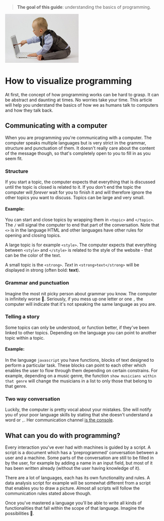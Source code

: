 >**The goal of this guide**: understanding the basics of programming.

<img src="../images/baby-talks-to-computer.jpg" />

# How to visualize programming

At first, the concept of how programming works can be hard to grasp. It can be abstract and daunting at times. No worries take your time. This article will help you understand the basics of how we as humans talk to computers and how they talk back.

## Communicating with a computer
When you are programming you're communicating with a computer. The computer speaks multiple languages but is very strict in the grammar, structure and punctuation of them. It doesn't really care about the content of the message though, so that's completely open to you to fill in as you seem fit.

### Structure

If you start a topic, the computer expects that everything that is discussed until the topic is closed is related to it. If you don't end the topic the computer will _forever_ wait for you to finish it and will therefore ignore the other topics you want to discuss.
Topics can be large and very small.

#### Example:

You can start and close topics by wrapping them in ```<topic>``` and ```</topic>```. The ```/``` will signal the computer to end that part of the conversation. Note that ```<>``` is in the language HTML and other languages have other rules for opening and closing topics.

A large topic is for example ```<style>```. The computer expects that everything between ```<style>``` and ```</style>``` is related to the style of the website - that can be the color of the text.

A small topic is the ```<strong>```. _Text_ in ```<strong>text</strong>``` will be displayed in strong (often bold: **text**).

### Grammar and punctuation

Imagine the most nit picky person about grammar you know. The computer is infinitely worse 👹. Seriously, if you mess up one letter or one ```,``` the computer will indicate that it's not speaking the same language as you are.

### Telling a story

Some topics can only be understood, or function better, if they've been linked to other topics. Depending on the language you can point to another topic within a topic.

#### Example:

In the language ```javascript``` you have functions, blocks of text designed to perform a particular task. These blocks can point to each other which enables the user to flow through them depending on certain constrains. For example, depending on a music genre, the function ```show musicians within that genre``` will change the musicians in a list to only those that belong to that genre.  

### Two way conversation

Luckily, the computer is pretty vocal about your mistakes. She will notify you of your poor language skills by stating that she doesn't understand a word or ```,```. Her communication channel [is the console](../fixing-errors).

## What can you do with programming?

Every interaction you've ever had with machines is guided by a script. A script is a document which has a 'preprogrammed' conversation between a user and a machine. Some parts of the conversation are still to be filled in by the user, for example by adding a name in an input field, but most of it has been written already (without the user having knowledge of it).

There are a lot of languages, each has its own functionality and rules. A data analysis script for example will be somewhat different from a script that enables you to draw a picture. Almost all scripts will follow the communication rules stated above though.

Once you've mastered a language you'll be able to write all kinds of functionalities that fall within the scope of that language. Imagine the possibilities 🔮.
